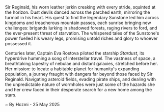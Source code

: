 
Sir Reginald, his worn leather jerkin creaking with every stride, squinted at the horizon.  Dust devils danced across the parched earth, mirroring the turmoil in his heart.  His quest to find the legendary Sunstone led him across kingdoms and treacherous mountain passes, each sunrise bringing new challenges: brigands lurking in shadowed forests, raging rivers to ford, and the ever-present threat of starvation.  The whispered tales of the Sunstone's power fuelled his weary legs, promising untold riches and glory to whoever possessed it.

Centuries later, Captain Eva Rostova piloted the starship *Stardust*, its hyperdrive humming a song of interstellar travel.  The vastness of space, a breathtaking tapestry of nebulae and distant galaxies, stretched before her.  Her mission: to locate a habitable planet for humanity's expanding population, a journey fraught with dangers far beyond those faced by Sir Reginald.  Navigating asteroid fields, evading pirate ships, and dealing with the unpredictable nature of wormholes were just some of the hazards she and her crew faced in their desperate search for a new home among the stars.

~ By Hozmi - 25 May 2025
